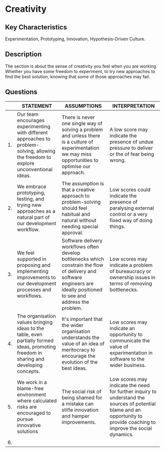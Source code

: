 # Creativity

## Key Characteristics
Experimentation, Prototyping, Innovation, Hypothesis-Driven Culture.

## Description
The section is about the sense of creativity you feel when you are working. Whether you have some freedom to experiment, to try new approaches to find the best solution, knowing that some of those approaches may fail.

## Questions
| | STATEMENT  	| ASSUMPTIONS  	| INTERPRETATION |
|--- |---	|---	|---	|
| 1. | Our team encourages experimenting with different approaches to problem-solving, allowing the freedom to explore unconventional ideas.	| There is never one single way of solving a problem and unless there is a culture of experimentation we may miss opportunities to optimise our approach. | A low score may indicate the presence of undue pressure to deliver or the of fear being wrong. |
| 2. | We embrace prototyping, testing, and trying new approaches as a natural part of our development workflow.  	| The assumption is that a creative approach to problem-solving should feel habitual and natural without needing special approval. | Low scores could indicate the presence of paralysing external control or a very fixed way of doing things.	|
| 3. | We feel supported in proposing and implementing improvements to our development processes and workflows.  	| Software delivery workflows often develop bottlenecks which constrain the flow of delivery and software engineers are ideally positioned to see and address the problem. | Low scores may indicate a problem of bureaucracy or ownership issues in terms of removing bottlenecks. |
| 4. | The organisation values bringing ideas to the table, even partially formed ideas, promoting freedom in sharing and developing concepts. | It's important that the wider organisation understands the value of an idea of meritocracy to encourage the evolution of the best ideas. | Low scores may indicate an opportunity to communicate the value of experimentation in software to the wider business. 	|
| 5. | We work in a blame-free environment where calculated risks are encouraged to pursue innovative solutions	| The social risk of being shamed for a mistake can stifle innovation and hamper improvements. | Low scores may indicate the need for further inquiry to understand the sources of potential blame and an opportunity to provide coaching to improve the social dynamics. |
| 6. |   	|   	| | 




